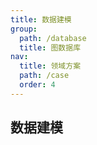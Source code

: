 ```yaml
---
title: 数据建模
group:
  path: /database
  title: 图数据库
nav:
  title: 领域方案
  path: /case
  order: 4
---
```


## 数据建模

<code src='./index.tsx'>

